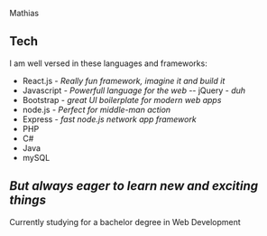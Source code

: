 Mathias

## Tech

I am well versed in these languages and frameworks:

- React.js - *Really fun framework, imagine it and build it*
- Javascript - *Powerfull language for the web*
-- jQuery - *duh*
- Bootstrap - *great UI boilerplate for modern web apps*
- node.js - *Perfect for middle-man action*
- Express - *fast node.js network app framework*
- PHP
- C#
- Java
- mySQL


## _But always eager to learn new and exciting things_

 Currently studying for a bachelor degree in Web Development

<!--
**MattyxD22/MattyxD22** is a ✨ _special_ ✨ repository because its `README.md` (this file) appears on your GitHub profile.

Here are some ideas to get you started:

- 🔭 I’m currently working on ...
- 🌱 I’m currently learning ...
- 👯 I’m looking to collaborate on ...
- 🤔 I’m looking for help with ...
- 💬 Ask me about ...
- 📫 How to reach me: ...
- 😄 Pronouns: ...
- ⚡ Fun fact: ...
-->
